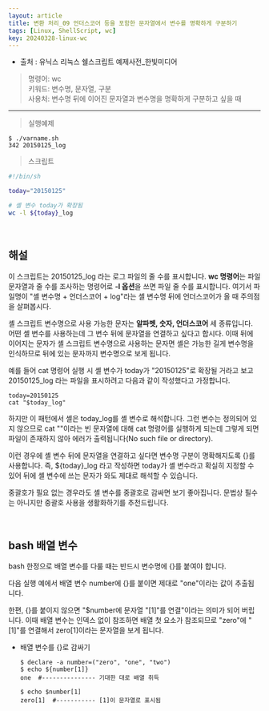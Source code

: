 ```yaml
---
layout: article
title: 변환 처리_09 언더스코어 등을 포함한 문자열에서 변수를 명확하게 구분하기
tags: [Linux, ShellScript, wc]
key: 20240328-linux-wc
---
```


- 출처 : 유닉스 리눅스 쉘스크립트 예제사전_한빛미디어

> 명령어: wc  
> 키워드: 변수명, 문자열, 구분  
> 사용처: 변수명 뒤에 이어진 문자열과 변수명을 명확하게 구분하고 싶을 때

--- 

> 실행예제

```
$ ./varname.sh
342 20150125_log
```

> 스크립트

```bash
#!/bin/sh

today="20150125"

# 셸 변수 today가 확장됨
wc -l ${today}_log
```

&nbsp;
&nbsp;

## **해설**

이 스크립트는 20150125_log 라는 로그 파일의 줄 수를 표시합니다. **wc 명령어**는 파일 문자열과 줄 수를 조사하는 명령어로 **-l 옵션**을 쓰면 파일 줄 수를 표시합니다. 여기서 파일명이 "셸 변수명 + 언더스코어 + log"라는 셸 변수명 뒤에 언더스코어가 올 때 주의점을 살펴봅시다.

셸 스크립트 변수명으로 사용 가능한 문자는 **알파벳, 숫자, 언더스코어** 세 종류입니다. 어떤 셸 변수를 사용하는데 그 변수 뒤에 문자열을 연결하고 싶다고 합시다. 이때 뒤에 이어지는 문자가 셸 스크립트 변수명으로 사용하는 문자면 셸은 가능한 길게 변수명을 인식하므로 뒤에 있는 문자까지 변수명으로 보게 됩니다.

예를 들어 cat 명령어 실행 시 셸 변수가 today가 "20150125"로 확장될 거라고 보고 20150125_log 라는 파일을 표시하려고 다음과 같이 작성했다고 가정합니다.

```
today=20150125
cat "$today_log"
```

하지만 이 패턴에서 셸은 today_log를 셸 변수로 해석합니다. 그런 변수는 정의되어 있지 않으므로 cat ""이라는 빈 문자열에 대해 cat 명령어를 실행하게 되는데 그렇게 되면 파일이 존재하지 않아 에러가 출력됩니다(No such file or directory).

이런 경우에 셸 변수 뒤에 문자열을 연결하고 싶다면 변수명 구분이 명확해지도록 {}를 사용합니다. 즉, ${today}_log 라고 작성하면 today가 셸 변수라고 확실히 지정할 수 있어 뒤에 셸 변수에 쓰는 문자가 와도 제대로 해석할 수 있습니다.

중괄호가 필요 없는 경우라도 셸 변수를 중괄호로 감싸면 보기 좋아집니다. 문법상 필수는 아니지만 중괄호 사용을 생활화하기를 추천드립니다.

&nbsp;
&nbsp;

## **bash 배열 변수**

bash 한정으로 배열 변수를 다룰 때는 반드시 변수명에 {}를 붙여야 합니다.

다음 실행 예에서 배열 변수 number에 {}를 붙이면 제대로 "one"이라는 값이 추출됩니다.

한편, {}를 붙이지 않으면 "$number에 문자열 "[1]"를 연결"이라는 의미가 되어 버립니다. 이때 배열 변수는 인덱스 없이 참조하면 배열 첫 요소가 참조되므로 "zero"에 "[1]"를 연결해서 zero[1]이라는 문자열을 보게 됩니다.

- 배열 변수를 {}로 감싸기

  ```
  $ declare -a number=("zero", "one", "two")
  $ echo ${number[1]}
  one  #--------------- 기대한 대로 배열 취득

  $ echo $number[1]
  zero[1]  #----------- [1]이 문자열로 표시됨
  ```
